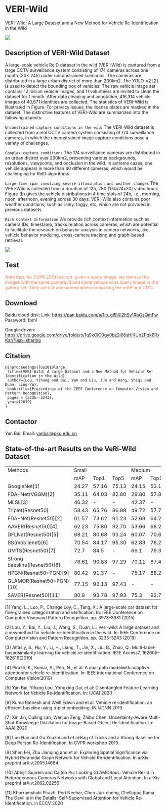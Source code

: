 # VERI-Wild
VERI-Wild: A Large Dataset and a New Method for Vehicle Re-Identification in the Wild

![](https://github.com/PKU-IMRE/VERI-Wild/blob/master/cars.JPG)
## Description of VERI-Wild Dataset
A large-scale vehicle ReID dataset in the wild (VERI-Wild) is captured from a large CCTV surveillance system consisting of 174 cameras across one month (30× 24h) under unconstrained scenarios. The cameras are distributed in a large urban district of more than 200km2. The YOLO-v2 [2] is used to detect the bounding box of vehicles. The raw vehicle image set contains 12 million vehicle images, and 11 volunteers are invited to clean the dataset for 1 month. After data cleaning and annotation, 416,314 vehicle images of 40,671 identities are collected. The statistics of VERI-Wild is illustrated in Figure. For privacy issues, the license plates are masked in the dataset. The distinctive features of VERI-Wild are summarized into the following aspects:

`Unconstrained capture conditions in the wild`
The VERI-Wild dataset is collected from a real CCTV camera system consisting of 174 surveillance cameras, in which the unconstrained image capture conditions pose a variety of challenges.

`Complex capture conditions` 
The 174 surveillance cameras are distributed in an urban district over 200km2, presenting various backgrounds, resolutions, viewpoints, and occlusion in the wild. In extreme cases, one vehicle appears in more than 40 different cameras, which would be challenging for ReID algorithms.

`Large time span involving severe illumination and weather changes` 
The VERI-Wild is collected from a duration of 125, 280 (174x24x30) video hours. Figure (b) gives the vehicle distributions in 4 time slots of 24h, i.e., morning, noon, afternoon, evening across 30 days. VERI-Wild also contains poor weather conditions, such as rainy, foggy, etc, which are not provided in previous datasets.

`Rich Context Information` 
We provide rich context information such as camera IDs, timestamp, tracks relation across cameras, which are potential to facilitate the research on behavior analysis in camera networks, like vehicle behavior modeling, cross-camera tracking and graph-based retrieval.

![](https://github.com/PKU-IMRE/VERI-Wild/blob/master/statistics.png)

## Test
<font color=#FF7F50 >Note that, for CVPR 2019 test set, given a query image, we remove the images with the same camera id and same vehicle id as query image in the gallery set. They are not considered when computing the mAP and CMC.</font>



## Download
Baidu cloud disk:
Link: https://pan.baidu.com/s/1ib_gj5IKI2hSv1RbGsQmFw  Password: fbm1

Google driven:
https://drive.google.com/drive/folders/1q9kClC0gy0bz2i06sHlKUh2Pqk6RxKan?usp=sharing

## Citation
``` 
@inproceedings{lou2019large,
 title={VERI-Wild: A Large Dataset and a New Method for Vehicle Re-Identification in the Wild},
 author={Lou, Yihang and Bai, Yan and Liu, Jun and Wang, Shiqi and Duan, Ling-Yu},
 booktitle={Proceedings of the IEEE Conference on Computer Vision and Pattern Recognition},
 pages = {3235--3243},
 year={2019}
}
```

## Contactor
Yan Bai, Email: yanbai@pku.edu.cn

## State-of-the-art Results on the VeRi-Wild Dataset

<table>
  <tr>
    <td>Methods</td><td colspan="3">Small</td><td colspan="3">Medium</td><td colspan="3">Large</td>
	<tr>
	<tr>
		<td> </td> <td> mAP </td> <td> Top1 </td> <td> Top5 </td><td> mAP </td> <td> Top1 </td> <td> Top5 </td><td> mAP </td> <td> Top1 </td> <td> Top5 </td>
	<tr>
	<tr>
		<td> GoogleNet[1]</td> <td> 24.27 </td> <td> 57.16 </td> <td> 75.13 </td><td> 24.15 </td> <td> 53.16 </td> <td> 71.1 </td><td> 21.53 </td> <td> 44.61 </td> <td> 63.55 </td>
	<tr>
	<tr>
		<td> FDA-Net(VGGM)[2]</td> <td> 35.11 </td> <td> 64.03 </td> <td> 82.80 </td><td> 29.80 </td> <td> 57.82 </td> <td> 78.34 </td><td> 22.78 </td> <td> 49.43 </td> <td> 70.48 </td>
	<tr>
	<tr>
		<td> MLSL[3]</td> <td> 46.32 </td> <td> - </td> <td> - </td><td> 42.37 </td> <td> - </td> <td> - </td><td> 36.61 </td> <td> - </td> <td> - </td>
	<tr>
	<tr>
		<td> Triplet(Resnet50)</td> <td> 58.43 </td> <td> 65.76 </td> <td> 86.98 </td><td> 49.72 </td> <td> 57.76 </td> <td> 80.86 </td><td> 38.57 </td> <td> 47.65 </td> <td> 71.66 </td>
	<tr>
	<tr>
		<td> FDA-Net(Resnet50)[2]</td> <td> 61.57 </td> <td> 73.62 </td> <td> 91.23 </td><td> 52.69 </td> <td> 64.29 </td> <td> 85.39 </td><td> 45.78 </td> <td> 58.76 </td> <td> 80.97 </td>
	<tr>
	<tr>
		<td> AAVER(Resnet50)[4]</td> <td> 62.23 </td> <td> 75.80 </td> <td> 92.70 </td><td> 53.66 </td> <td> 68.24 </td> <td> 88.88 </td><td> 41.68 </td> <td> 58.69 </td> <td> 81.59 </td>
	<tr>
	<tr>
		<td> DFLNet(Resnet50)[5]</td> <td> 68.21 </td> <td> 80.68 </td> <td> 93.24 </td><td> 60.07 </td> <td> 70.67 </td> <td> 89.25 </td><td> 49.02 </td> <td> 61.60 </td> <td> 82.73 </td>
	<tr>
	<tr>
		<td> BS(mobilenet)[6]</td> <td> 70.54 </td> <td> 84.17 </td> <td> 95.30 </td><td> 62.83 </td> <td> 78.22 </td> <td> 93.06 </td><td> 51.63 </td> <td> 69.99 </td> <td> 88.45 </td>
	<tr>
	<tr>
		<td> UMTS(Resnet50)[7]</td> <td> 72.7 </td> <td> 84.5 </td> <td> - </td><td> 66.1 </td> <td> 79.3 </td> <td> - </td><td> 54.2 </td> <td> 72.8 </td> <td> - </td>
	<tr>
	<tr>
		<td> Strong baesline(Resnet50)[8]</td> <td> 76.61 </td> <td> 90.83 </td> <td> 97.29 </td><td> 70.11 </td> <td> 87.45 </td> <td> 95.24 </td><td> 61.3 </td> <td> 82.58 </td> <td> 92.73 </td>
	<tr>
	<tr>
		<td> HPGN(Resnet50+PGN)[9]</td> <td> 80.42 </td> <td> 91.37 </td> <td> - </td><td> 75.17 </td> <td> 88.21 </td> <td> - </td><td> 65.04 </td> <td> 82.68 </td> <td> - </td>
	<tr>
	<tr>
		<td> GLAMOR(Resnet50+PGN)[10]</td> <td> 77.15 </td> <td> 92.13 </td> <td> 97.43 </td><td> - </td> <td> - </td> <td> - </td><td> - </td> <td> - </td> <td> - </td>
	<tr>
	<tr>
		<td> SAVER(Resnet50)[11]</td> <td> 80.9 </td> <td> 93.78 </td> <td> 97.93 </td><td> 75.3 </td> <td> 92.7 </td> <td> 97.48 </td><td> 67.7 </td> <td> 89.5 </td> <td> 95.8 </td>
	<tr>
</table>

[1] Yang, L., Luo, P., Change Loy, C., Tang, X.: A large-scale car dataset for fine-grained categorization and verification. In: IEEE Conference on Computer Visionand Pattern Recognition. pp. 3973–3981 (2015)

[2] Lou, Y., Bai, Y., Liu, J., Wang, S., Duan, L.: Veri-wild: A large dataset and a newmethod for vehicle re-identification in the wild. In: IEEE Conference on ComputerVision and Pattern Recognition. pp. 3235–3243 (2019)

[3] Alfasly, S., Hu, Y., Li, H., Liang, T., Jin, X., Liu, B., Zhao, Q.: Multi-label-basedsimilarity learning for vehicle re-identification. IEEE Access7, 162605–162616(2019)

[4] Pirazh, K., Kumar, A., Peri, N., et al: A dual path modelwith adaptive attentionfor vehicle re-identification. In: IEEE International Conference on Computer Vision(2019)

[5] Yan Bai, Yihang Lou, Yongxing Dai, et al: Disentangled Feature Learning Network for Vehicle Re-Identification. In: IJCAI 2020

[6] Kuma Ratnesh and  Weill Edwin and et al: Vehicle re-identification: an efficient baseline using triplet embedding. IN IJCNN 2019

[7] Xin Jin, Cuiling Lan, Wenjun Zeng, Zhibo Chen: Uncertainty-Aware Multi-Shot Knowledge Distillation for Image-Based Object Re-Identification. In: AAAI 2020

[8] Luo Hao and Gu Youzhi and et al:Bag of Tricks and a Strong Baseline for Deep Person Re-Identification. In CVPR workshop 2019.

[9] Shen Fei, Zhu Jianqing and et al: Exploring Spatial Significance via Hybrid Pyramidal Graph Network for Vehicle Re-identification. In arXiv preprint arXiv:2005.14684

[10] Abhijit Suprem and Calton Pu: Looking GLAMORous: Vehicle Re-Id in Heterogeneous Cameras Networks with Global and Local Attention. In arXiv preprint arXiv:2002.02256

[11] Khorramshahi Pirazh, Peri Neehar, Chen Jun-cheng, Chellappa Rama: The Devil is in the Details: Self-Supervised Attention for Vehicle Re-Identification. In ECCV 2020
